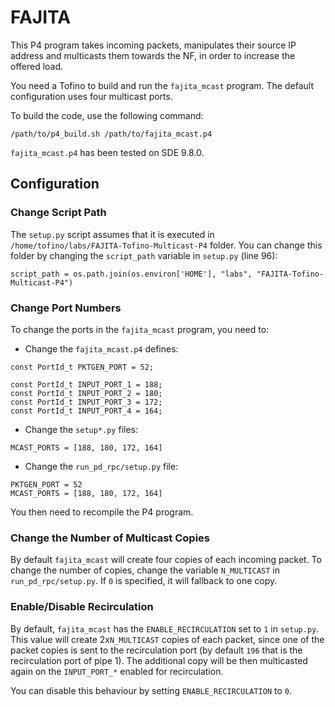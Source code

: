 # FAJITA 

This P4 program takes incoming packets, manipulates their source IP address and multicasts them towards the NF, in order to increase the offered load.

You need a Tofino to build and run the `fajita_mcast` program. The default configuration uses four multicast ports.

To build the code, use the following command:

```
/path/to/p4_build.sh /path/to/fajita_mcast.p4
```

`fajita_mcast.p4` has been tested on SDE 9.8.0.

## Configuration

### Change Script Path

The `setup.py` script assumes that it is executed in `/home/tofino/labs/FAJITA-Tofino-Multicast-P4` folder.
You can change this folder by changing the `script_path` variable in `setup.py` (line 96):

```python3
script_path = os.path.join(os.environ['HOME'], "labs", "FAJITA-Tofino-Multicast-P4")
```

### Change Port Numbers

To change the ports in the `fajita_mcast` program, you need to:
- Change the `fajita_mcast.p4` defines:
```p4
const PortId_t PKTGEN_PORT = 52;

const PortId_t INPUT_PORT_1 = 188;
const PortId_t INPUT_PORT_2 = 180;
const PortId_t INPUT_PORT_3 = 172;
const PortId_t INPUT_PORT_4 = 164;
```

- Change the `setup*.py` files:
```python3
MCAST_PORTS = [188, 180, 172, 164]
```

- Change the `run_pd_rpc/setup.py` file:
```python3
PKTGEN_PORT = 52
MCAST_PORTS = [188, 180, 172, 164]
```

You then need to recompile the P4 program.

### Change the Number of Multicast Copies

By default `fajita_mcast` will create four copies of each incoming packet.
To change the number of copies, change the variable `N_MULTICAST` in `run_pd_rpc/setup.py`. If `0` is specified, it will fallback to one copy.

### Enable/Disable Recirculation

By default, `fajita_mcast` has the `ENABLE_RECIRCULATION` set to `1` in `setup.py`.
This value will create 2x`N_MULTICAST` copies of each packet, since one of the packet copies is sent to the recirculation port (by default `196` that is the recirculation port of pipe 1).
The additional copy will be then multicasted again on the `INPUT_PORT_*` enabled for recirculation.

You can disable this behaviour by setting `ENABLE_RECIRCULATION` to `0`.